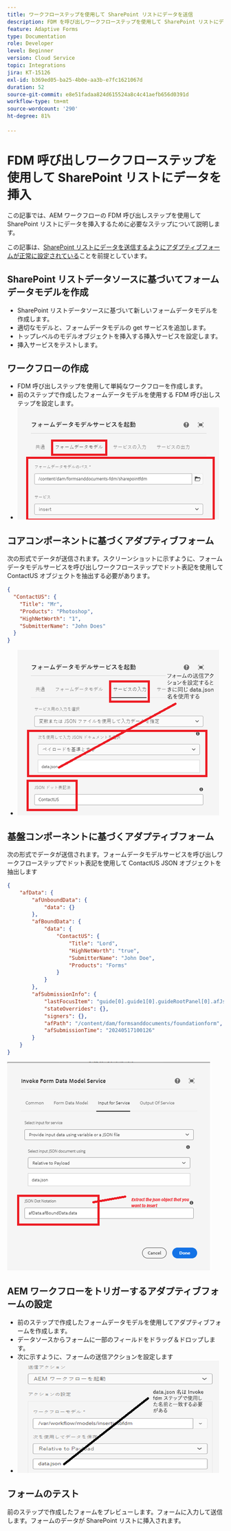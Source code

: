 ```yaml
---
title: ワークフローステップを使用して SharePoint リストにデータを送信
description: FDM を呼び出しワークフローステップを使用して SharePoint リストにデータを挿入
feature: Adaptive Forms
type: Documentation
role: Developer
level: Beginner
version: Cloud Service
topic: Integrations
jira: KT-15126
exl-id: b369ed05-ba25-4b0e-aa3b-e7fc1621067d
duration: 52
source-git-commit: e8e51fadaa824d615524a8c4c41aefb656d0391d
workflow-type: tm+mt
source-wordcount: '290'
ht-degree: 81%

---
```


# FDM 呼び出しワークフローステップを使用して SharePoint リストにデータを挿入


この記事では、AEM ワークフローの FDM 呼び出しステップを使用して SharePoint リストにデータを挿入するために必要なステップについて説明します。

この記事は、[SharePoint リストにデータを送信するようにアダプティブフォームが正常に設定されている](https://experienceleague.adobe.com/docs/experience-manager-cloud-service/content/forms/adaptive-forms-authoring/authoring-adaptive-forms-core-components/create-an-adaptive-form-on-forms-cs/configure-submit-actions-core-components.html?lang=ja#connect-af-sharepoint-list)ことを前提としています。


## SharePoint リストデータソースに基づいてフォームデータモデルを作成

* SharePoint リストデータソースに基づいて新しいフォームデータモデルを作成します。
* 適切なモデルと、フォームデータモデルの get サービスを追加します。
* トップレベルのモデルオブジェクトを挿入する挿入サービスを設定します。
* 挿入サービスをテストします。


## ワークフローの作成

* FDM 呼び出しステップを使用して単純なワークフローを作成します。
* 前のステップで作成したフォームデータモデルを使用する FDM 呼び出しステップを設定します。
* ![associate-fdm](assets/fdm-insert-1.png)

## コアコンポーネントに基づくアダプティブフォーム

次の形式でデータが送信されます。スクリーンショットに示すように、フォームデータモデルサービスを呼び出しワークフローステップでドット表記を使用して ContactUS オブジェクトを抽出する必要があります。

```json
{
  "ContactUS": {
    "Title": "Mr",
    "Products": "Photoshop",
    "HighNetWorth": "1",
    "SubmitterName": "John Does"
  }
}
```


* ![map-input-parameters](assets/fdm-insert-2.png)


## 基盤コンポーネントに基づくアダプティブフォーム

次の形式でデータが送信されます。フォームデータモデルサービスを呼び出しワークフローステップでドット表記を使用して ContactUS JSON オブジェクトを抽出します

```json
{
    "afData": {
        "afUnboundData": {
            "data": {}
        },
        "afBoundData": {
            "data": {
                "ContactUS": {
                    "Title": "Lord",
                    "HighNetWorth": "true",
                    "SubmitterName": "John Doe",
                    "Products": "Forms"
                }
            }
        },
        "afSubmissionInfo": {
            "lastFocusItem": "guide[0].guide1[0].guideRootPanel[0].afJsonSchemaRoot[0]",
            "stateOverrides": {},
            "signers": {},
            "afPath": "/content/dam/formsanddocuments/foundationform",
            "afSubmissionTime": "20240517100126"
        }
    }
}
```

![基盤ベースのフォーム](assets/foundation-based-form.png)

## AEM ワークフローをトリガーするアダプティブフォームの設定

* 前のステップで作成したフォームデータモデルを使用してアダプティブフォームを作成します。
* データソースからフォームに一部のフィールドをドラッグ＆ドロップします。
* 次に示すように、フォームの送信アクションを設定します
* ![送信アクション](assets/configure-af.png)



## フォームのテスト

前のステップで作成したフォームをプレビューします。フォームに入力して送信します。フォームのデータが SharePoint リストに挿入されます。
